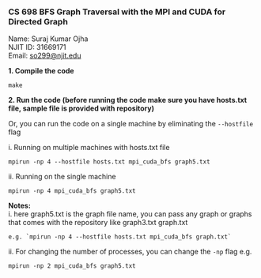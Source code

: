 ### CS 698 BFS Graph Traversal with the MPI and CUDA for Directed Graph

Name: Suraj Kumar Ojha <br>
NJIT ID: 31669171 <br>
Email: so299@njit.edu <br>


<b>1. Compile the code</b>

`make`

<b>2. Run the code (before running the code make sure you have hosts.txt file, sample file is provided with repository) </b>

Or, you can run the code on a single machine by eliminating the `--hostfile` flag

i. Running on multiple machines with hosts.txt file

`mpirun -np 4 --hostfile hosts.txt mpi_cuda_bfs graph5.txt`

ii. Running on the single machine

`mpirun -np 4 mpi_cuda_bfs graph5.txt`


<b>Notes: </b> <br>
i. here graph5.txt is the graph file name, you can pass any graph or graphs that comes with the repository like graph3.txt graph.txt

    e.g. `mpirun -np 4 --hostfile hosts.txt mpi_cuda_bfs graph.txt`


ii. For changing the number of processes, you can change the `-np` flag e.g.

`mpirun -np 2 mpi_cuda_bfs graph5.txt`
